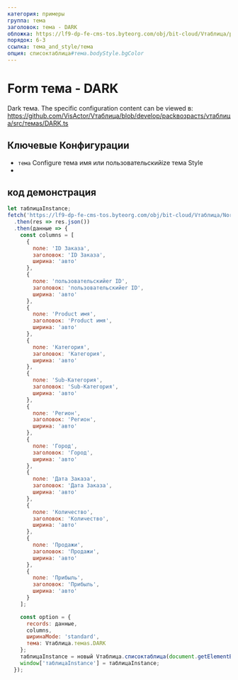 ```yaml
---
категория: примеры
группа: тема
заголовок: тема - DARK
обложка: https://lf9-dp-fe-cms-tos.byteorg.com/obj/bit-cloud/Vтаблица/preview/dark.png
порядок: 6-3
ссылка: тема_and_style/тема
опция: списоктаблица#тема.bodyStyle.bgColor
---
```


# Form тема - DARK

Dark тема. The specific configuration content can be viewed в: https://github.com/VisActor/Vтаблица/blob/develop/packвозрастs/vтаблица/src/темаs/DARK.ts

## Ключевые Конфигурации

- `тема` Configure тема имя или пользовательскийize тема Style
-

## код демонстрация

```javascript liveдемонстрация template=vтаблица
let таблицаInstance;
fetch('https://lf9-dp-fe-cms-tos.byteorg.com/obj/bit-cloud/Vтаблица/North_American_Superstore_данные.json')
  .then(res => res.json())
  .then(данные => {
    const columns = [
      {
        поле: 'ID Заказа',
        заголовок: 'ID Заказа',
        ширина: 'авто'
      },
      {
        поле: 'пользовательскийer ID',
        заголовок: 'пользовательскийer ID',
        ширина: 'авто'
      },
      {
        поле: 'Product имя',
        заголовок: 'Product имя',
        ширина: 'авто'
      },
      {
        поле: 'Категория',
        заголовок: 'Категория',
        ширина: 'авто'
      },
      {
        поле: 'Sub-Категория',
        заголовок: 'Sub-Категория',
        ширина: 'авто'
      },
      {
        поле: 'Регион',
        заголовок: 'Регион',
        ширина: 'авто'
      },
      {
        поле: 'Город',
        заголовок: 'Город',
        ширина: 'авто'
      },
      {
        поле: 'Дата Заказа',
        заголовок: 'Дата Заказа',
        ширина: 'авто'
      },
      {
        поле: 'Количество',
        заголовок: 'Количество',
        ширина: 'авто'
      },
      {
        поле: 'Продажи',
        заголовок: 'Продажи',
        ширина: 'авто'
      },
      {
        поле: 'Прибыль',
        заголовок: 'Прибыль',
        ширина: 'авто'
      }
    ];

    const option = {
      records: данные,
      columns,
      ширинаMode: 'standard',
      тема: Vтаблица.темаs.DARK
    };
    таблицаInstance = новый Vтаблица.списоктаблица(document.getElementById(CONTAINER_ID), option);
    window['таблицаInstance'] = таблицаInstance;
  });
```
